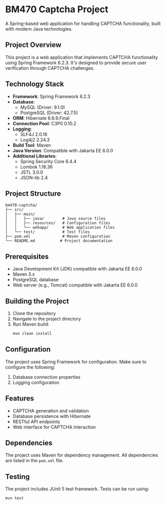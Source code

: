 # BM470 Captcha Project

A Spring-based web application for handling CAPTCHA functionality, built with modern Java technologies.

## Project Overview

This project is a web application that implements CAPTCHA functionality using Spring Framework 6.2.3. It's designed to provide secure user verification through CAPTCHA challenges.

## Technology Stack

- **Framework**: Spring Framework 6.2.3
- **Database**: 
  - MySQL (Driver: 9.1.0)
  - PostgreSQL (Driver: 42.7.5)
- **ORM**: Hibernate 6.6.9.Final
- **Connection Pool**: C3P0 0.10.2
- **Logging**: 
  - SLF4J 2.0.16
  - Log4j2 2.24.3
- **Build Tool**: Maven
- **Java Version**: Compatible with Jakarta EE 6.0.0
- **Additional Libraries**:
  - Spring Security Core 6.4.4
  - Lombok 1.18.36
  - JSTL 3.0.0
  - JSON-lib 2.4

## Project Structure

```
bm470-captcha/
├── src/
│   ├── main/
│   │   ├── java/        # Java source files
│   │   ├── resources/   # Configuration files
│   │   └── webapp/      # Web application files
│   └── test/            # Test files
├── pom.xml              # Maven configuration
└── README.md           # Project documentation
```

## Prerequisites

- Java Development Kit (JDK) compatible with Jakarta EE 6.0.0
- Maven 3.x
- PostgreSQL database
- Web server (e.g., Tomcat) compatible with Jakarta EE 6.0.0

## Building the Project

1. Clone the repository
2. Navigate to the project directory
3. Run Maven build:
   ```bash
   mvn clean install
   ```

## Configuration

The project uses Spring Framework for configuration. Make sure to configure the following:

1. Database connection properties
2. Logging configuration

## Features

- CAPTCHA generation and validation
- Database persistence with Hibernate
- RESTful API endpoints
- Web interface for CAPTCHA interaction

## Dependencies

The project uses Maven for dependency management. All dependencies are listed in the `pom.xml` file.

## Testing

The project includes JUnit 5 test framework. Tests can be run using:

```bash
mvn test
```
